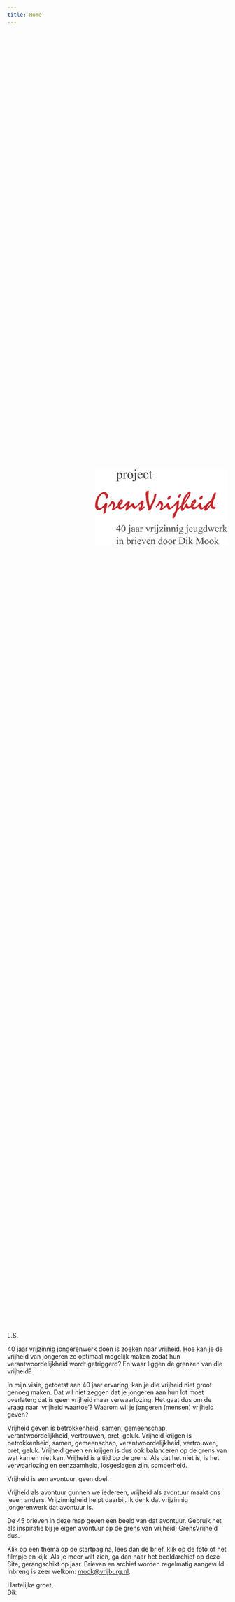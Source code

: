 ```yaml
---
title: Home
---
```


<div style="height: 49vh; padding: 25vh 0 0 5vh;"><img src="img/logo.png" style="display: block; width: 35vh; break-after: column;" /></div>

L.S.

40 jaar vrijzinnig jongerenwerk doen is zoeken naar vrijheid. Hoe kan je de vrijheid van jongeren zo optimaal mogelijk maken zodat hun verantwoordelijkheid wordt getriggerd? En waar liggen de grenzen van die vrijheid?

In mijn visie, getoetst aan 40 jaar ervaring, kan je die vrijheid niet groot genoeg maken. Dat wil niet zeggen dat je jongeren aan hun lot moet overlaten; dat is geen vrijheid maar verwaarlozing. Het gaat dus om de vraag naar ‘vrijheid waartoe’? Waarom wil je jongeren (mensen) vrijheid geven?

Vrijheid geven is betrokkenheid, samen, gemeenschap, verantwoordelijkheid, vertrouwen, pret, geluk. 
Vrijheid krijgen is betrokkenheid, samen, gemeenschap, verantwoordelijkheid, vertrouwen, pret, geluk.
Vrijheid geven en krijgen is dus ook balanceren op de grens van wat kan en niet kan.
Vrijheid is altijd op de grens. Als dat het niet is, is het verwaarlozing en eenzaamheid, losgeslagen zijn, somberheid.

Vrijheid is een avontuur, geen doel.

Vrijheid als avontuur gunnen we iedereen, vrijheid als avontuur maakt ons leven anders. Vrijzinnigheid helpt daarbij. Ik denk dat vrijzinnig jongerenwerk dat avontuur is. 

De 45 brieven in deze map geven een beeld van dat avontuur. Gebruik het als inspiratie bij je eigen avontuur op de grens van vrijheid; GrensVrijheid dus.

Klik op een thema op de startpagina, lees dan de brief, klik op de foto of het filmpje en kijk. Als je meer wilt zien, ga dan naar het beeldarchief op deze Site, gerangschikt op jaar. Brieven en archief worden regelmatig aangevuld. Inbreng is zeer welkom: <a href="mailto:mook@vrijburg.nl">mook@vrijburg.nl</a>.

Hartelijke groet,<br />
Dik